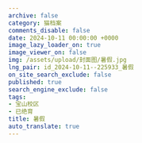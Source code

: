 ```yaml
---
archive: false
category: 猫档案
comments_disable: false
date: 2024-10-11 00:00:00 +0000
image_lazy_loader_on: true
image_viewer_on: false
img: /assets/upload/封面图/暑假.jpg
lng_pair: id_2024-10-11--225933_暑假
on_site_search_exclude: false
published: true
search_engine_exclude: false
tags:
- 宝山校区
- 已绝育
title: 暑假
auto_translate: true
---
```

